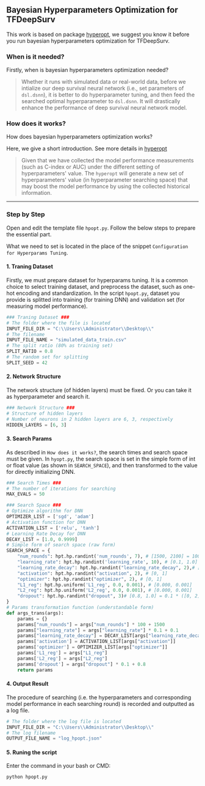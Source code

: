 ## Bayesian Hyperparameters Optimization for TFDeepSurv

This work is based on package [hyperopt](https://github.com/hyperopt/hyperopt), we suggest you know it before you run bayesian hyperparameters optimization for TFDeepSurv.

### When is it needed?

Firstly, when is bayesian hyperparameters optimization needed?

> Whether it runs with simulated data or real-world data, before we intialize our deep survival neural network (i.e., set parameters of `dsl.dsnn`), it is better to do hyperparameter tuning, and then feed the searched optimal hyperparameter to `dsl.dsnn`. It will drastically enhance the performance of deep survival neural network model.

### How does it works?

How does bayesian hyperparameters optimization works?

Here, we give a short introduction. See more details in [hyperopt](https://github.com/hyperopt/hyperopt)

> Given that we have collected the model performance measurements (such as C-index or AUC) under the different setting of hyperparameters' value. The `hyperopt` will generate a new set of hyperparameters' value (in hyperparameter searching space) that may boost the model performance by using the collected historical information.

---

### Step by Step

Open and edit the template file `hpopt.py`. Follow the below steps to prepare the essential part.

What we need to set is located in the place of the snippet `Configuration for Hyperparams Tuning`.

#### 1. Traning Dataset

Firstly, we must prepare dataset for hyperparams tuning. It is a common choice to select training dataset, and preprocess the dataset, such as one-hot encoding and standardization. In the script `hpopt.py`, dataset you provide is splitted into training (for training DNN) and validation set (for measuring model performance).

```python
### Traning Dataset ###
# The folder where the file is located
INPUT_FILE_DIR = "C:\\Users\\Administrator\\Desktop\\"
# The filename
INPUT_FILE_NAME = "simulated_data_train.csv"
# The split ratio (80% as training set)
SPLIT_RATIO = 0.8
# The random set for splitting 
SPLIT_SEED = 42
```

#### 2. Network Structure

The network structure (of hidden layers) must be fixed. Or you can take it as hyperparameter and search it.

```python
### Network Structure ###
# Structure of hidden layers 
# Number of neurons in 2 hidden layers are 6, 3, respectively
HIDDEN_LAYERS = [6, 3]
```

#### 3. Search Params

As described in `How does it works?`, the search times and search space must be given. In `hyopt.py`, the search space is set in the simple form of int or float value (as shown in `SEARCH_SPACE`), and then transformed to the value for directly initializing DNN.

```python
### Search Times ###
# The number of iterations for searching
MAX_EVALS = 50

### Search Space ###
# Optimize algorithm for DNN
OPTIMIZER_LIST = ['sgd', 'adam']
# Activation function for DNN
ACTIVATION_LIST = ['relu', 'tanh']
# Learning Rate Decay for DNN
DECAY_LIST = [1.0, 0.9999]
# Simple form of search space (raw form)
SEARCH_SPACE = {
    "num_rounds": hpt.hp.randint('num_rounds', 7), # [1500, 2100] = 100 * ([0, 6]) + 1500
    "learning_rate": hpt.hp.randint('learning_rate', 10), # [0.1, 1.0] = 0.1 * ([0, 9] + 1)
    "learning_rate_decay": hpt.hp.randint("learning_rate_decay", 2),# [0, 1]
    "activation": hpt.hp.randint("activation", 2), # [0, 1]
    "optimizer": hpt.hp.randint("optimizer", 2), # [0, 1]
    "L1_reg": hpt.hp.uniform('L1_reg', 0.0, 0.001), # [0.000, 0.001]
    "L2_reg": hpt.hp.uniform('L2_reg', 0.0, 0.001), # [0.000, 0.001]
    "dropout": hpt.hp.randint("dropout", 3)# [0.8, 1.0] = 0.1 * ([0, 2] + 8)
}
# Params transformation function (understandable form)
def args_trans(args):
    params = {}
    params["num_rounds"] = args["num_rounds"] * 100 + 1500
    params["learning_rate"] = args["learning_rate"] * 0.1 + 0.1
    params["learning_rate_decay"] = DECAY_LIST[args["learning_rate_decay"]]
    params['activation'] = ACTIVATION_LIST[args["activation"]]
    params['optimizer'] = OPTIMIZER_LIST[args["optimizer"]]
    params['L1_reg'] = args["L1_reg"]
    params['L2_reg'] = args["L2_reg"]
    params['dropout'] = args["dropout"] * 0.1 + 0.8
    return params
```

#### 4. Output Result

The procedure of searching (i.e. the hyperparameters and corresponding model performance in each searching round) is recorded and outputted as a log file.

```python
# The folder where the log file is located
INPUT_FILE_DIR = "C:\\Users\\Administrator\\Desktop\\"
# The log filename
OUTPUT_FILE_NAME = "log_hpopt.json"
```

#### 5. Runing the script

Enter the command in your bash or CMD:

```bash
python hpopt.py
```